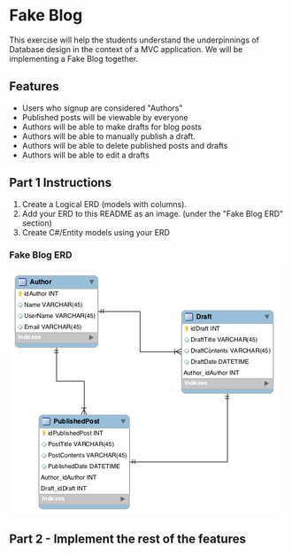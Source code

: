# Fake Blog

This exercise will help the students understand the underpinnings of Database design in the context of a MVC application. We will be implementing a Fake Blog together.

## Features

- Users who signup are considered "Authors"
- Published posts will be viewable by everyone
- Authors will be able to make drafts for blog posts
- Authors will be able to manually publish a draft.
- Authors will be able to delete published posts and drafts
- Authors will be able to edit a drafts


## Part 1 Instructions

1. Create a Logical ERD (models with columns).
2. Add your ERD to this README as an image. (under the "Fake Blog ERD" section)
3. Create C#/Entity models using your ERD

### Fake Blog ERD

![Image alt text](./FakeBlog.png)

## Part 2 - Implement the rest of the features
